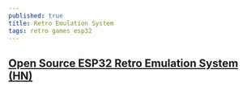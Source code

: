 ```yaml
---
published: true
title: Retro Emulation System
tags: retro games esp32
---
```

## [Open Source ESP32 Retro Emulation System (HN)](https://news.ycombinator.com/item?id=21633493)

